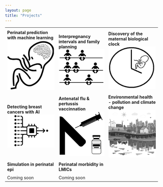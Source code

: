 ```yaml
---
layout: page
title: "Projects"
---
```


| | | | 
| --- | --- | --- | 
| | | | 
| **Perinatal prediction with machine learning** <br/> <a href="https://gavinfpereira.github.io/stillbirth machine learning"><img src="/assets/Stillbirth ML icon.png" width="200" alt="Prediction of stillbirth and perinatal morbidity with machine learning"></a> | **Interpregnancy intervals and family planning** <br/> <a href="https://gavinfpereira.github.io/ipi"><img src="/assets/ipi.png" width="250" alt="Interpregnancy intervals and family planning"></a> | **Discovery of the maternal biological clock** <br/> <a href="https://gavinfpereira.github.io/biological clock"><img src="/assets/biological clock.png" width="250" alt="Maternal biological clock"></a> | 
| | | |
| **Detecting breast cancers with AI** <br/>  <a href="https://gavinfpereira.github.io/breast cancer"><img src="/assets/breast cancer.png" width="450" alt="Detecting breast cancer with artificial intelligence"></a> | **Antenatal flu & pertussis vaccinnation** <br/> <a href="https://gavinfpereira.github.io/vaccination"><img src="/assets/vaccination.png" width="250" alt="Vaccination in pregnancy"></a> | **Environmental health - pollution and climate change** <br/> <a href="https://gavinfpereira.github.io/environment"><img src="/assets/environment.png" width="250" alt="Environmental health"></a> | 
| | | |
| **Simulation in perinatal epi** | **Perinatal morbidity in LMICs** | | 
| | | |
| Coming soon | Coming soon | |
